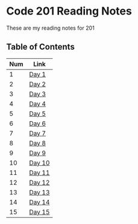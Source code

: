 # Code 201 Reading Notes

These are my reading notes for 201    

## Table of Contents

Num | Link
------------ | -------------
1 | [Day 1]() 
2 | [Day 2]() 
3 | [Day 3]() 
4 | [Day 4]()
5 | [Day 5]() 
6 | [Day 6]() 
7 | [Day 7]() 
8 | [Day 8]()
9 | [Day 9]() 
10 | [Day 10]() 
11 | [Day 11]() 
12 | [Day 12]()
13 | [Day 13]() 
14 | [Day 14]() 
15 | [Day 15]() 

